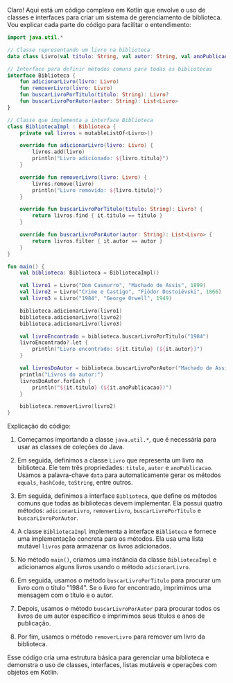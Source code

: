 Claro! Aqui está um código complexo em Kotlin que envolve o uso de classes e interfaces para criar um sistema de gerenciamento de biblioteca. Vou explicar cada parte do código para facilitar o entendimento:

```kotlin
import java.util.*

// Classe representando um livro na biblioteca
data class Livro(val titulo: String, val autor: String, val anoPublicacao: Int)

// Interface para definir métodos comuns para todas as bibliotecas
interface Biblioteca {
    fun adicionarLivro(livro: Livro)
    fun removerLivro(livro: Livro)
    fun buscarLivroPorTitulo(titulo: String): Livro?
    fun buscarLivroPorAutor(autor: String): List<Livro>
}

// Classe que implementa a interface Biblioteca
class BibliotecaImpl : Biblioteca {
    private val livros = mutableListOf<Livro>()

    override fun adicionarLivro(livro: Livro) {
        livros.add(livro)
        println("Livro adicionado: ${livro.titulo}")
    }

    override fun removerLivro(livro: Livro) {
        livros.remove(livro)
        println("Livro removido: ${livro.titulo}")
    }

    override fun buscarLivroPorTitulo(titulo: String): Livro? {
        return livros.find { it.titulo == titulo }
    }

    override fun buscarLivroPorAutor(autor: String): List<Livro> {
        return livros.filter { it.autor == autor }
    }
}

fun main() {
    val biblioteca: Biblioteca = BibliotecaImpl()

    val livro1 = Livro("Dom Casmurro", "Machado de Assis", 1899)
    val livro2 = Livro("Crime e Castigo", "Fiódor Dostoiévski", 1866)
    val livro3 = Livro("1984", "George Orwell", 1949)

    biblioteca.adicionarLivro(livro1)
    biblioteca.adicionarLivro(livro2)
    biblioteca.adicionarLivro(livro3)

    val livroEncontrado = biblioteca.buscarLivroPorTitulo("1984")
    livroEncontrado?.let {
        println("Livro encontrado: ${it.titulo} (${it.autor})")
    }

    val livrosDoAutor = biblioteca.buscarLivroPorAutor("Machado de Assis")
    println("Livros do autor:")
    livrosDoAutor.forEach {
        println("${it.titulo} (${it.anoPublicacao})")
    }

    biblioteca.removerLivro(livro2)
}
```

Explicação do código:

1. Começamos importando a classe `java.util.*`, que é necessária para usar as classes de coleções do Java.

2. Em seguida, definimos a classe `Livro` que representa um livro na biblioteca. Ele tem três propriedades: `titulo`, `autor` e `anoPublicacao`. Usamos a palavra-chave `data` para automaticamente gerar os métodos `equals`, `hashCode`, `toString`, entre outros.

3. Em seguida, definimos a interface `Biblioteca`, que define os métodos comuns que todas as bibliotecas devem implementar. Ela possui quatro métodos: `adicionarLivro`, `removerLivro`, `buscarLivroPorTitulo` e `buscarLivroPorAutor`.

4. A classe `BibliotecaImpl` implementa a interface `Biblioteca` e fornece uma implementação concreta para os métodos. Ela usa uma lista mutável `livros` para armazenar os livros adicionados.

5. No método `main()`, criamos uma instância da classe `BibliotecaImpl` e adicionamos alguns livros usando o método `adicionarLivro`.

6. Em seguida, usamos o método `buscarLivroPorTitulo` para procurar um livro com o título "1984". Se o livro for encontrado, imprimimos uma mensagem com o título e o autor.

7. Depois, usamos o método `buscarLivroPorAutor` para procurar todos os livros de um autor específico e imprimimos seus títulos e anos de publicação.

8. Por fim, usamos o método `removerLivro` para remover um livro da biblioteca.

Esse código cria uma estrutura básica para gerenciar uma biblioteca e demonstra o uso de classes, interfaces, listas mutáveis e operações com objetos em Kotlin.